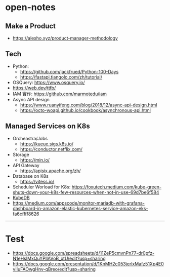 # open-notes

## Make a Product

- https://alexho.xyz/product-manager-methodology




## Tech

- Python: 
  - https://github.com/jackfrued/Python-100-Days
  - https://fastapi.tiangolo.com/zh/tutorial/
- OSQuery: https://www.osquery.io/
- https://web.dev/ttfb/
- IAM 實作: https://github.com/marmotedu/iam
- Async API design
  - https://www.ruanyifeng.com/blog/2018/12/async-api-design.html
  - https://octo-woapi.github.io/cookbook/asynchronous-api.html

## Managed Services on K8s

- Orcheastra/Jobs
  - https://kueue.sigs.k8s.io/
  - https://conductor.netflix.com/
- Storage
  - https://min.io/
- API Gateway
  - https://apisix.apache.org/zh/
- Database on K8s
  - https://vitess.io/
- Scheduler Worload for K8s: https://foxutech.medium.com/kube-green-shuts-down-your-k8s-few-resources-when-not-in-use-69d7be6f584
- [KubeDB](https://kubedb.com/)
- https://medium.com/appscode/monitor-mariadb-with-grafana-dashboard-in-amazon-elastic-kubernetes-service-amazon-eks-fa6cffff8626
---
# Test

- https://docs.google.com/spreadsheets/d/11ZeP5cmvnPn77-dr0pfz-N1eHsIMxQuYPIlAVoB_xtU/edit?usp=sharing
- https://docs.google.com/presentation/d/1KnMH2c053jerlxMafz51Xp4E0vIIuFAOwgHnv-qBreo/edit?usp=sharing

